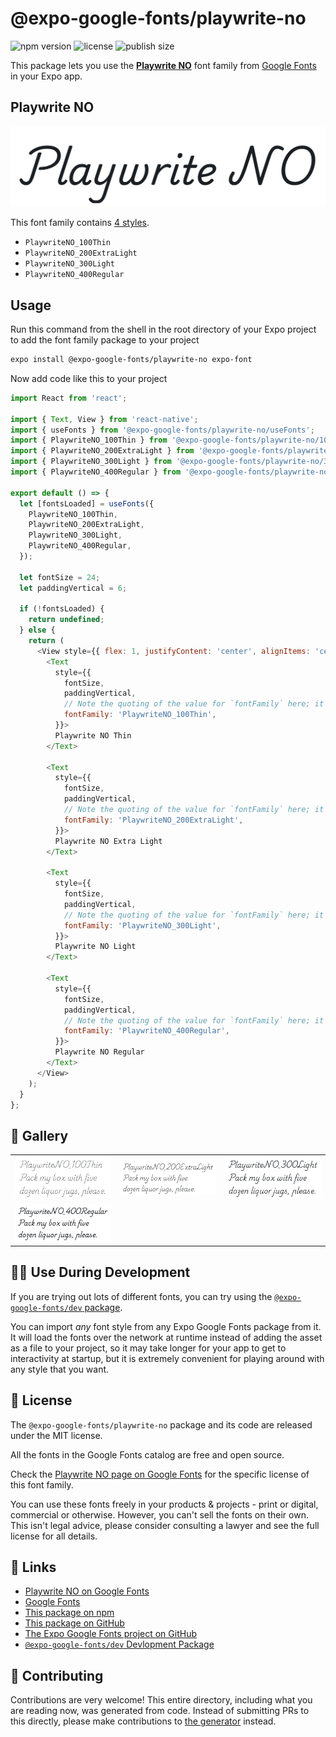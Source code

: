 # @expo-google-fonts/playwrite-no

![npm version](https://flat.badgen.net/npm/v/@expo-google-fonts/playwrite-no)
![license](https://flat.badgen.net/github/license/expo/google-fonts)
![publish size](https://flat.badgen.net/packagephobia/install/@expo-google-fonts/playwrite-no)

This package lets you use the [**Playwrite NO**](https://fonts.google.com/specimen/Playwrite+NO) font family from [Google Fonts](https://fonts.google.com/) in your Expo app.

## Playwrite NO

![Playwrite NO](./font-family.png)

This font family contains [4 styles](#-gallery).

- `PlaywriteNO_100Thin`
- `PlaywriteNO_200ExtraLight`
- `PlaywriteNO_300Light`
- `PlaywriteNO_400Regular`

## Usage

Run this command from the shell in the root directory of your Expo project to add the font family package to your project
```sh
expo install @expo-google-fonts/playwrite-no expo-font
```

Now add code like this to your project
```js
import React from 'react';

import { Text, View } from 'react-native';
import { useFonts } from '@expo-google-fonts/playwrite-no/useFonts';
import { PlaywriteNO_100Thin } from '@expo-google-fonts/playwrite-no/100Thin';
import { PlaywriteNO_200ExtraLight } from '@expo-google-fonts/playwrite-no/200ExtraLight';
import { PlaywriteNO_300Light } from '@expo-google-fonts/playwrite-no/300Light';
import { PlaywriteNO_400Regular } from '@expo-google-fonts/playwrite-no/400Regular';

export default () => {
  let [fontsLoaded] = useFonts({
    PlaywriteNO_100Thin,
    PlaywriteNO_200ExtraLight,
    PlaywriteNO_300Light,
    PlaywriteNO_400Regular,
  });

  let fontSize = 24;
  let paddingVertical = 6;

  if (!fontsLoaded) {
    return undefined;
  } else {
    return (
      <View style={{ flex: 1, justifyContent: 'center', alignItems: 'center' }}>
        <Text
          style={{
            fontSize,
            paddingVertical,
            // Note the quoting of the value for `fontFamily` here; it expects a string!
            fontFamily: 'PlaywriteNO_100Thin',
          }}>
          Playwrite NO Thin
        </Text>

        <Text
          style={{
            fontSize,
            paddingVertical,
            // Note the quoting of the value for `fontFamily` here; it expects a string!
            fontFamily: 'PlaywriteNO_200ExtraLight',
          }}>
          Playwrite NO Extra Light
        </Text>

        <Text
          style={{
            fontSize,
            paddingVertical,
            // Note the quoting of the value for `fontFamily` here; it expects a string!
            fontFamily: 'PlaywriteNO_300Light',
          }}>
          Playwrite NO Light
        </Text>

        <Text
          style={{
            fontSize,
            paddingVertical,
            // Note the quoting of the value for `fontFamily` here; it expects a string!
            fontFamily: 'PlaywriteNO_400Regular',
          }}>
          Playwrite NO Regular
        </Text>
      </View>
    );
  }
};

```

## 🔡 Gallery


||||
|-|-|-|
|![PlaywriteNO_100Thin](./PlaywriteNO_100Thin.ttf.png)|![PlaywriteNO_200ExtraLight](./PlaywriteNO_200ExtraLight.ttf.png)|![PlaywriteNO_300Light](./PlaywriteNO_300Light.ttf.png)||
|![PlaywriteNO_400Regular](./PlaywriteNO_400Regular.ttf.png)||||


## 👩‍💻 Use During Development

If you are trying out lots of different fonts, you can try using the [`@expo-google-fonts/dev` package](https://github.com/expo/google-fonts/tree/master/font-packages/dev#readme).

You can import *any* font style from any Expo Google Fonts package from it. It will load the fonts
over the network at runtime instead of adding the asset as a file to your project, so it may take longer
for your app to get to interactivity at startup, but it is extremely convenient
for playing around with any style that you want.

## 📖 License

The `@expo-google-fonts/playwrite-no` package and its code are released under the MIT license.

All the fonts in the Google Fonts catalog are free and open source.

Check the [Playwrite NO page on Google Fonts](https://fonts.google.com/specimen/Playwrite+NO) for the specific license of this font family.

You can use these fonts freely in your products & projects - print or digital, commercial or otherwise. However, you can't sell the fonts on their own. This isn't legal advice, please consider consulting a lawyer and see the full license for all details.

## 🔗 Links

- [Playwrite NO on Google Fonts](https://fonts.google.com/specimen/Playwrite+NO)
- [Google Fonts](https://fonts.google.com/)
- [This package on npm](https://www.npmjs.com/package/@expo-google-fonts/playwrite-no)
- [This package on GitHub](https://github.com/expo/google-fonts/tree/master/font-packages/playwrite-no)
- [The Expo Google Fonts project on GitHub](https://github.com/expo/google-fonts)
- [`@expo-google-fonts/dev` Devlopment Package](https://github.com/expo/google-fonts/tree/master/font-packages/dev)

## 🤝 Contributing

Contributions are very welcome! This entire directory, including what you are reading now, was generated from code. Instead of submitting PRs to this directly, please make contributions to [the generator](https://github.com/expo/google-fonts/tree/master/packages/generator) instead.
